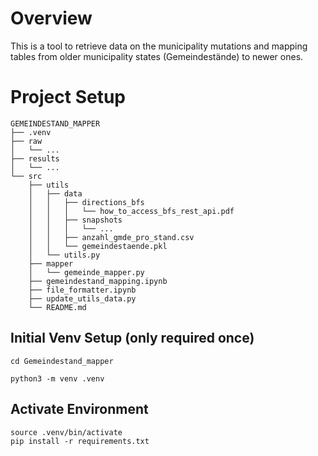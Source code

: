 # Overview

This is a tool to retrieve data on the municipality mutations and mapping tables from older municipality states (Gemeindestände) to newer ones.

# Project Setup
```
GEMEINDESTAND_MAPPER
├── .venv
├── raw
│   └── ...
├── results
│   └── ...
└── src
    ├── utils
    │   ├── data
    │   │   ├── directions_bfs
    │   │   │   └── how_to_access_bfs_rest_api.pdf
    │   │   ├── snapshots
    │   │   │   └── ...
    │   │   ├── anzahl_gmde_pro_stand.csv
    │   │   └── gemeindestaende.pkl
    │   └── utils.py
    ├── mapper
    │   └── gemeinde_mapper.py
    ├── gemeindestand_mapping.ipynb
    ├── file_formatter.ipynb
    ├── update_utils_data.py
    └── README.md
```

## Initial Venv Setup (only required once)

```shell
cd Gemeindestand_mapper

python3 -m venv .venv
```

## Activate Environment

```shell
source .venv/bin/activate
pip install -r requirements.txt
```
